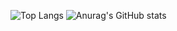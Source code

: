 ![Top Langs](https://github-readme-stats.vercel.app/api/top-langs/?username=zolfagharipour&layout=donaut)
![Anurag's GitHub stats](https://github-readme-stats.vercel.app/api?username=zolfagharipour&show_icons=true&show=prs_merged,prs_merged_percentage&rank_icon=percentile&theme=calm_pink)

